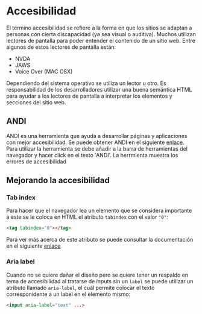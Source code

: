 # Accesibilidad

El término accesibilidad se refiere a la forma en que los sitios se adaptan a personas con cierta discapacidad (ya sea visual o auditiva). Muchos utilizan lectores de pantalla para poder entender el contenido de un sitio web. Entre algunos de estos lectores de pantalla están:

- NVDA
- JAWS
- Voice Over (MAC OSX)

Dependiendo del sistema operativo se utiliza un lector u otro. Es responsabilidad de los desarrolladores utilizar una buena semántica HTML para ayudar a los lectores de pantalla a interpretar los elementos y secciones del sitio web.

## ANDI

ANDI es una herramienta que ayuda a desarrollar páginas y aplicaciones con mejor accesibilidad. Se puede obtener ANDI en el siguiente [enlace](https://www.ssa.gov/accessibility/andi/help/install.html). Para utilizar la herramienta se debe añadir a la barra de herramientas del navegador y hacer click en el texto 'ANDI'. La herrmienta muestra los errores de accesibilidad

## Mejorando la accesibilidad

### Tab index

Para hacer que el navegador lea un elemento que se considera importante a este se le coloca en HTML el atributo `tabindex` con el valor `"0"`:

~~~html
<tag tabindex="0"></tag>
~~~

Para ver más acerca de este atributo se puede consultar la documentación en el siguiente [enlace](https://developer.mozilla.org/es/docs/Web/HTML/Global_attributes/tabindex)

### Aria label

Cuando no se quiere dañar el diseño pero se quiere tener un respaldo en tema de accesibilidad al tratarse de inputs sin un `label` se puede utilizar un atributo llamado `aria-label`, el cuál permite colocar el texto corresponidente a un label en el elemento mismo:

~~~html
<input aria-label="text" ...>
~~~
